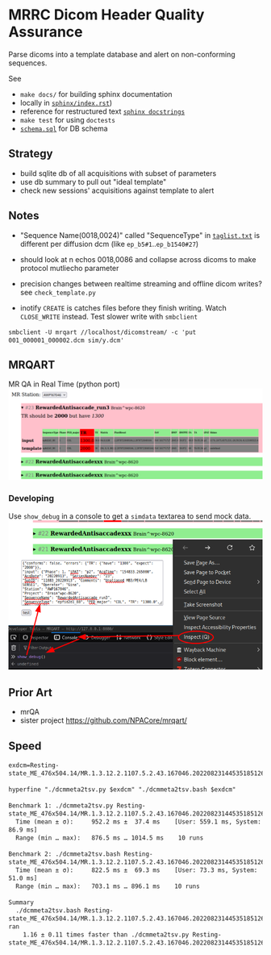 # MRRC Dicom Header Quality Assurance
Parse dicoms into a template database and alert on non-conforming sequences.

See
  * `make docs/` for building sphinx documentation 
   * locally in [`sphinx/index.rst`](sphinx/index.rst))
   * reference for  restructured text [`sphinx docstrings`](https://sphinx-rtd-tutorial.readthedocs.io/en/latest/docstrings.html)
  * `make test` for using `doctests`
  * [`schema.sql`](schema.sql) for DB schema

## Strategy 

 * build sqlite db of all acquisitions with subset of parameters
 * use db summary to pull out "ideal template"
 * check new sessions' acquisitions against template to alert

## Notes
 * "Sequence Name(0018,0024)" called "SequenceType" in [`taglist.txt`](./taglist.txt) is different per diffusion dcm (like  `ep_b5#1`..`ep_b1540#27`)
 * should look at n echos 0018,0086 and collapse across dicoms to make protocol mutliecho parameter
 * precision changes between realtime streaming and offline dicom writes? see `check_template.py`

 * inotify `CREATE` is catches files before they finish writing. Watch `CLOSE_WRITE` instead.
  Test slower write with `smbclient`
  ```
  smbclient -U mrqart //localhost/dicomstream/ -c 'put 001_000001_000002.dcm sim/y.dcm'
  ```

## MRQART
MR QA in Real Time (python port)
![](sphinx/imgs/mrqart-browserUI_20241124.png)

### Developing
Use `show_debug` in a console to get a `simdata` textarea to send mock data.
![](sphinx/imgs/show_debug.png)

## Prior Art
 * mrQA
 * sister project https://github.com/NPACore/mrqart/

## Speed
```
exdcm=Resting-state_ME_476x504.14/MR.1.3.12.2.1107.5.2.43.167046.202208231445351851262117

hyperfine "./dcmmeta2tsv.py $exdcm" "./dcmmeta2tsv.bash $exdcm" 

Benchmark 1: ./dcmmeta2tsv.py Resting-state_ME_476x504.14/MR.1.3.12.2.1107.5.2.43.167046.202208231445351851262117
  Time (mean ± σ):     952.2 ms ±  37.4 ms    [User: 559.1 ms, System: 86.9 ms]
  Range (min … max):   876.5 ms … 1014.5 ms    10 runs
 
Benchmark 2: ./dcmmeta2tsv.bash Resting-state_ME_476x504.14/MR.1.3.12.2.1107.5.2.43.167046.202208231445351851262117
  Time (mean ± σ):     822.5 ms ±  69.3 ms    [User: 73.3 ms, System: 51.0 ms]
  Range (min … max):   703.1 ms … 896.1 ms    10 runs
 
Summary
  ./dcmmeta2tsv.bash Resting-state_ME_476x504.14/MR.1.3.12.2.1107.5.2.43.167046.202208231445351851262117 ran
    1.16 ± 0.11 times faster than ./dcmmeta2tsv.py Resting-state_ME_476x504.14/MR.1.3.12.2.1107.5.2.43.167046.202208231445351851262117
```
